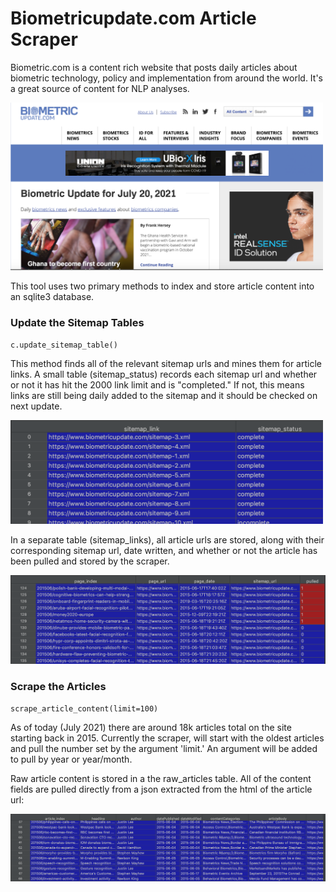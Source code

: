 # Biometricupdate.com Article Scraper

Biometric.com is a content rich website that posts daily articles about biometric technology, policy and implementation from around the world. It's a great source of content for NLP analyses.

<img src="/static/biometricupdate_home.png" alt="homepage" width="500"/>

This tool uses two primary methods to index and store article content into an sqlite3 database.  

### Update the Sitemap Tables

`c.update_sitemap_table()`

This method finds all of the relevant sitemap urls and mines them for article links. A small table (sitemap_status) records each sitemap url and whether or not it has hit the 
2000 link limit and is "completed." If not, this means links are still being daily added to the sitemap and it should be checked on next update.

<img src="/static/sitemap_status.png" alt="homepage" width="500"/>

In a separate table (sitemap_links), all article urls are stored, along with their corresponding sitemap url, date written, and whether or not the article has been pulled and 
stored by the scraper.

<img src="/static/sitemap_links.png" alt="homepage" width="600"/>

### Scrape the Articles

`scrape_article_content(limit=100)`

As of today (July 2021) there are around 18k articles total on the site starting back in 2015. Currently the scraper, will start with the oldest articles and pull the number set by the argument 'limit.'  An argument will be added to pull by year or year/month.

Raw article content is stored in a the raw_articles table. All of the content fields are pulled directly from a json extracted from the html of the article url:

<img src="/static/raw_articles.png" alt="homepage" width="800"/>
